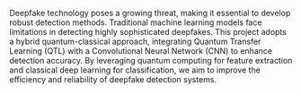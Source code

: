 Deepfake technology poses a growing threat, making it essential to develop robust detection methods. 
Traditional machine learning models face limitations in detecting highly sophisticated deepfakes.
This project adopts a hybrid quantum-classical approach, integrating Quantum Transfer Learning (QTL) with a Convolutional Neural Network (CNN) to enhance detection accuracy.
By leveraging quantum computing for feature extraction and classical deep learning for classification, we aim to improve the efficiency and reliability of deepfake detection systems.

